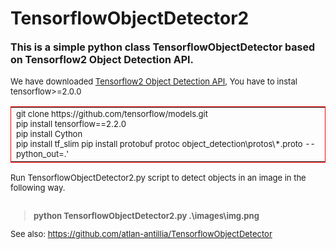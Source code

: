 <html>
<body>
<h1>TensorflowObjectDetector2</h1>
<font size=3><b>
This is a simple python class TensorflowObjectDetector based on Tensorflow2 Object Detection API.<br>
</b></font>
<br>
<font size=2>
We have downloaded <a href="https://github.com/tensorflow/models/tree/master/research/object_detection">Tensorflow2 Object Detection API</a>,  
You have to instal tensorflow>=2.0.0<br>

<table style="border: 1px solid red;">
<tr><td>
<font size=2>
git clone https://github.com/tensorflow/models.git<br>
pip install tensorflow==2.2.0<br>
pip install Cython<br>
pip install tf_slim
pip install protobuf
protoc object_detection\protos\*.proto --python_out=.'

</font>
</td></tr>


</table>


Run TensorflowObjectDetector2.py script to detect objects in an image in the following way.<br><br>
<b>
>python TensorflowObjectDetector2.py .\images\img.png<br>
</b>

See also: https://github.com/atlan-antillia/TensorflowObjectDetector

